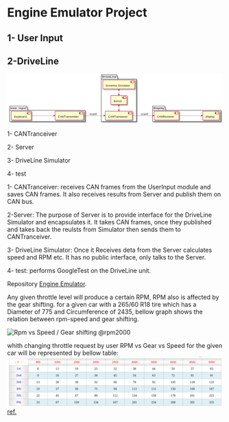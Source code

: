 # Engine Emulator Project

## 1- User Input

## 2-DriveLine

![Emulator](https://github.com/muncausen/BootCampMidTermLab/blob/main/Emulator/doc/emulator.png)

1- CANTranceiver

2- Server

3- DriveLine Simulator

4- test

1- CANTranceiver: receives CAN frames from the UserInput module and saves CAN frames. It also receives results from Server and publish them on CAN bus.
    
2-Server: The purpose of Server is to provide interface for the DriveLine Simulator and encapsulates it. It takes CAN frames, once they published and takes back the reulsts from Simulator then sends them to CANTranceiver.

3- DriveLine Simulator: Once it Receives deta from the Server calculates speed and RPM etc. It has no public interface, only talks to the Server.

4- test: performs GoogleTest on the DriveLine unit.

Repository [Engine Emulator](https://github.com/muncausen/BootCampMidTermLab/tree/main/Emulator).

Any given throttle level will produce a certain RPM, RPM also is affected by the gear shifting. for a given car with a 265/60 R18 tire which has a Diameter of 775 and Circumference of 2435, bellow graph shows the relation between rpm-speed and gear shifting.

![Rpm vs Speed / Gear shifting @rpm2000](https://github.com/muncausen/BootCampMidTermLab/blob/main/Emulator/doc/rpm_vs_speed_gear-png)

whith changing throttle request by user RPM vs Gear vs Speed for the given car will be represented by bellow table:
![Rpm vs Speed / Gear shifting @rpm2000](https://github.com/muncausen/BootCampMidTermLab/blob/main/Emulator/doc/rpm_vs_speed_gear_t.png)
[ref.](https://www.blocklayer.com/rpm-gear.aspx)